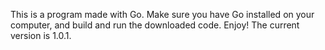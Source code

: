 This is a program made with Go. Make sure you have Go installed on your computer, and build and run the downloaded code. Enjoy!
The current version is 1.0.1.
